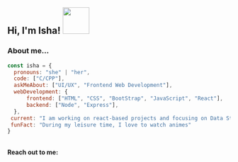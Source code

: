 <h2> Hi, I'm Isha! <img src="https://media.giphy.com/media/kBZ212yGzFaxgkSIKW/giphy.gif" width="60"></h2>
<!-- <img align='right' src="https://media.giphy.com/media/ieyl9zmCjO4b4t6qoY/giphy.gif" width="230"> -->
<!-- <p><em>Innovative problem-solver with a knack for finding creative solutions. <br> -->
<!-- <img src="https://media.giphy.com/media/l1J9wQIaj0He3bTSU/giphy.gif" width="30">  -->

### About me...  

```javascript
const isha = {
  pronouns: "she" | "her",
  code: ["C/CPP"],
  askMeAbout: ["UI/UX", "Frontend Web Development"],
  webDevelopment: {
      frontend: ["HTML", "CSS", "BootStrap", "JavaScript", "React"],
      backend: ["Node", "Express"],
  },
 current: "I am working on react-based projects and focusing on Data Structures",
 funFact: "During my leisure time, I love to watch animes"
}
```
<br>
<b>Reach out to me:</b></em></p>
<!-- 
[![Github](https://img.shields.io/badge/GitHub-100000?style=for-the-badge&logo=github&logoColor=white)](https://github.com/falselunatic) -->
<!-- [![LinkedIn](https://img.shields.io/badge/LinkedIn-0077B5?style=for-the-badge&logo=linkedin&logoColor=white)](https://www.linkedin.com/in/falselunatic/) -->
<!-- [![Instagram](https://img.shields.io/badge/Instagram-E4405F?style=for-the-badge&logo=instagram&logoColor=white)](https://www.instagram.com/ishhha._/) -->
<!-- [![Twitter](https://img.shields.io/badge/Twitter-1DA1F2?style=for-the-badge&logo=twitter&logoColor=white)](https://twitter.com/Falselunaticc) -->
